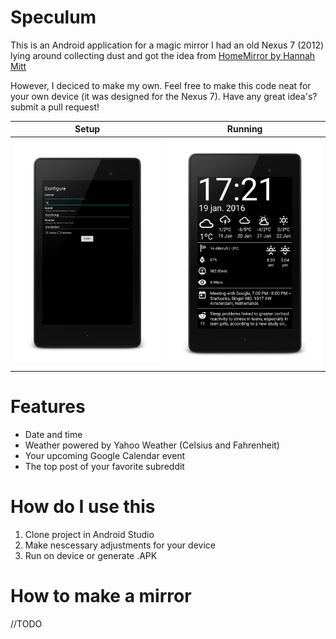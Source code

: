 # Speculum
This is an Android application for a magic mirror
I had an old Nexus 7 (2012) lying around collecting dust and got the idea from [HomeMirror by Hannah Mitt](https://github.com/HannahMitt/HomeMirror)

However, I deciced to make my own. Feel free to make this code neat for your own device (it was designed for the Nexus 7). Have any great idea's? submit a pull request!

Setup             |  Running
:-------------------------:|:-------------------------:
![alt tag](https://github.com/NielsMasdorp/Speculum-Android/blob/master/app/src/main/assets/Screenshot_2016-01-19-17-21-04_framed.png)  |  ![alt tag](https://github.com/NielsMasdorp/Speculum-Android/blob/master/app/src/main/assets/Screenshot_2016-01-19-17-21-46_framed.png)

Features
====
* Date and time
* Weather powered by Yahoo Weather (Celsius and Fahrenheit)
* Your upcoming Google Calendar event
* The top post of your favorite subreddit

How do I use this
====

1. Clone project in Android Studio
2. Make nescessary adjustments for your device
3. Run on device or generate .APK

How to make a mirror
====
//TODO
